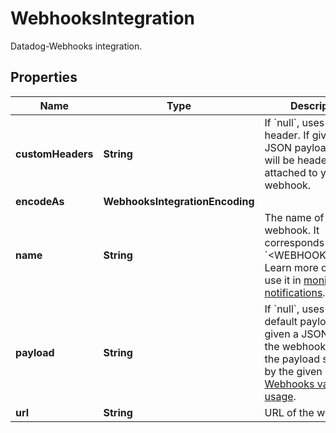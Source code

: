 

# WebhooksIntegration

Datadog-Webhooks integration.

## Properties

Name | Type | Description | Notes
------------ | ------------- | ------------- | -------------
**customHeaders** | **String** | If &#x60;null&#x60;, uses no header. If given a JSON payload, these will be headers attached to your webhook. |  [optional]
**encodeAs** | **WebhooksIntegrationEncoding** |  |  [optional]
**name** | **String** | The name of the webhook. It corresponds with &#x60;&lt;WEBHOOK_NAME&gt;&#x60;. Learn more on how to use it in [monitor notifications](https://docs.datadoghq.com/monitors/notifications). | 
**payload** | **String** | If &#x60;null&#x60;, uses the default payload. If given a JSON payload, the webhook returns the payload specified by the given payload. [Webhooks variable usage](https://docs.datadoghq.com/integrations/webhooks/#usage). |  [optional]
**url** | **String** | URL of the webhook. | 



